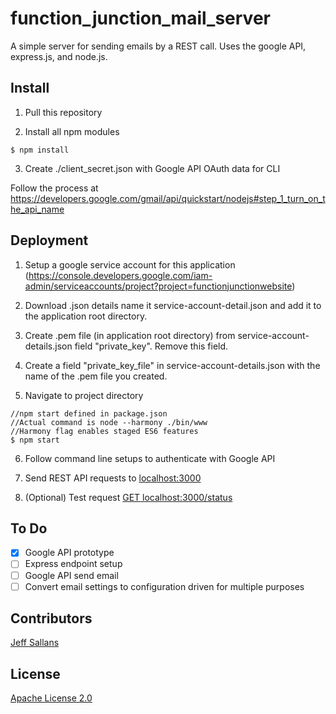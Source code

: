 # function_junction_mail_server
A simple server for sending emails by a REST call.  Uses the google API, express.js, and node.js.

## Install

1) Pull this repository

2) Install all npm modules
```
$ npm install
```
3) Create ./client_secret.json with Google API OAuth data for CLI

Follow the process at https://developers.google.com/gmail/api/quickstart/nodejs#step_1_turn_on_the_api_name

## Deployment

1) Setup a google service account for this application (https://console.developers.google.com/iam-admin/serviceaccounts/project?project=functionjunctionwebsite)

2) Download .json details name it service-account-detail.json and add it to the application root directory.

3) Create .pem file (in application root directory) from service-account-details.json field "private_key".  Remove this field.

4) Create a field "private_key_file" in service-account-details.json with the name of the .pem file you created.

5) Navigate to project directory
```
//npm start defined in package.json
//Actual command is node --harmony ./bin/www
//Harmony flag enables staged ES6 features
$ npm start
```

6) Follow command line setups to authenticate with Google API

7) Send REST API requests to [localhost:3000](http://localhost:3000)

8) (Optional) Test request [GET localhost:3000/status](http://localhost:3000/status)

## To Do

- [x] Google API prototype
- [ ] Express endpoint setup
- [ ] Google API send email
- [ ] Convert email settings to configuration driven for multiple purposes

## Contributors

[Jeff Sallans](https://github.com/JeffSallans)

## License

[Apache License 2.0](http://tldrlegal.com/license/apache-license-2.0-(apache-2.0))